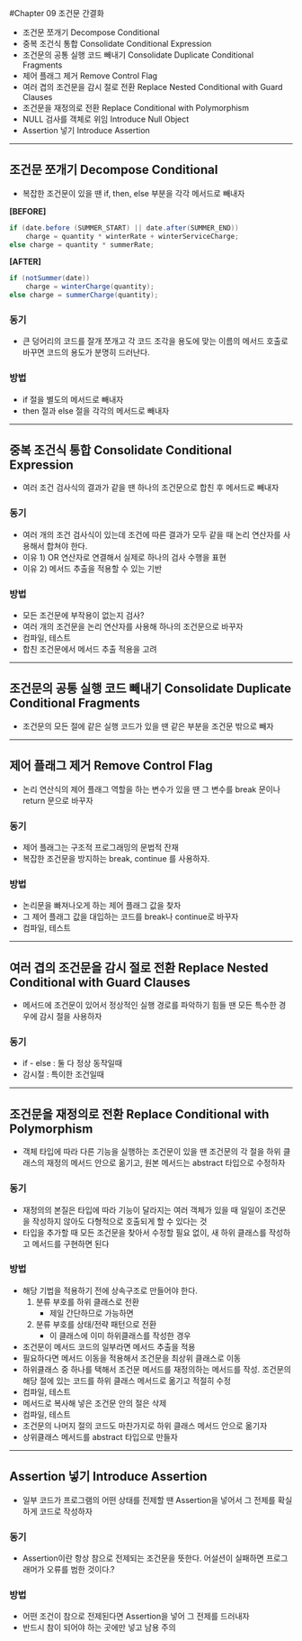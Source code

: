 #Chapter 09 조건문 간결화
- 조건문 쪼개기 Decompose Conditional
- 중복 조건식 통합 Consolidate Conditional Expression
- 조건문의 공통 실행 코드 빼내기 Consolidate Duplicate Conditional Fragments
- 제어 플래그 제거 Remove Control Flag
- 여러 겹의 조건문을 감시 절로 전환 Replace Nested Conditional with Guard Clauses
- 조건문을 재정의로 전환 Replace Conditional with Polymorphism
- NULL 검사를 객체로 위임 Introduce Null Object
- Assertion 넣기 Introduce Assertion

---
## 조건문 쪼개기 Decompose Conditional
- 복잡한 조건문이 있을 땐 if, then, else 부분을 각각 메서드로 빼내자

**[BEFORE]**
```java
if (date.before (SUMMER_START) || date.after(SUMMER_END))
    charge = quantity * winterRate + winterServiceCharge;
else charge = quantity * summerRate;
```
**[AFTER]**
```java
if (notSummer(date))
    charge = winterCharge(quantity);
else charge = summerCharge(quantity);
```

### 동기
- 큰 덩어리의 코드를 잘개 쪼개고 각 코드 조각을 용도에 맞는 이름의 메서드 호출로 바꾸면 코드의 용도가 분명히 드러난다.  

### 방법 
- if 절을 별도의 메서드로 빼내자
- then 절과 else 절을 각각의 메서드로 빼내자  

---
## 중복 조건식 통합 Consolidate Conditional Expression
- 여러 조건 검사식의 결과가 같을 땐 하나의 조건문으로 합친 후 메서드로 빼내자 

### 동기 
- 여러 개의 조건 검사식이 있는데 조건에 따른 결과가 모두 같을 때 논리 연산자를 사용해서 합쳐야 한다.
- 이유 1) OR 연산자로 연결해서 실제로 하나의 검사 수행을 표현
- 이유 2) 메서드 추출을 적용할 수 있는 기반  

### 방법
- 모든 조건문에 부작용이 없는지 검사?
- 여러 개의 조건문을 논리 연산자를 사용해 하나의 조건문으로 바꾸자 
- 컴파일, 테스트
- 합친 조건문에서 메서드 추출 적용을 고려  

---
## 조건문의 공통 실행 코드 빼내기 Consolidate Duplicate Conditional Fragments
- 조건문의 모든 절에 같은 실행 코드가 있을 땐 같은 부분을 조건문 밖으로 빼자  


---
## 제어 플래그 제거 Remove Control Flag
- 논리 연산식의 제어 플래그 역할을 하는 변수가 있을 땐 그 변수를 break 문이나 return 문으로 바꾸자  

### 동기 
- 제어 플래그는 구조적 프로그래밍의 문법적 잔재
- 복잡한 조건문을 방지하는 break, continue 를 사용하자.

### 방법
- 논리문을 빠져나오게 하는 제어 플래그 값을 찾자 
- 그 제어 플래그 값을 대입하는 코드를 break나 continue로 바꾸자
- 컴파일, 테스트

---
## 여러 겹의 조건문을 감시 절로 전환 Replace Nested Conditional with Guard Clauses
- 메서드에 조건문이 있어서 정상적인 실행 경로를 파악하기 힘들 땐 모든 특수한 경우에 감시 절을 사용하자  

### 동기
- if - else : 둘 다 정상 동작일때
- 감시절 : 특이한 조건일때 

---
## 조건문을 재정의로 전환 Replace Conditional with Polymorphism
- 객체 타입에 따라 다른 기능을 실행하는 조건문이 있을 땐 조건문의 각 절을 하위 클래스의 재정의 메서드 안으로 옮기고, 원본 메서드는 abstract 타입으로 수정하자  

### 동기 
- 재정의의 본질은 타입에 따라 기능이 달라지는 여러 객체가 있을 때 일일이 조건문을 작성하지 않아도 다형적으로 호출되게 할 수 있다는 것  
- 타입을 추가할 때 모든 조건문을 찾아서 수정할 필요 없이, 새 하위 클래스를 작성하고 메서드를 구현하면 된다

### 방법 
- 해당 기법을 적용하기 전에 상속구조로 만들어야 한다. 
    1) 분류 부호를 하위 클래스로 전환 
       - 제일 간단하므로 가능하면 
    2) 분류 부호를 상태/전략 패턴으로 전환 
        - 이 클래스에 이미 하위클래스를 작성한 경우
- 조건문이 메서드 코드의 일부라면 메서드 추출을 적용
- 필요하다면 메서드 이동을 적용해서 조건문을 최상위 클래스로 이동
- 하위클래스 중 하나를 택해서 조건문 메서드를 재정의하는 메서드를 작성. 조건문의 해당 절에 있는 코드를 하위 클래스 메서드로 옮기고 적절히 수정
- 컴파일, 테스트 
- 메서드로 복사해 넣은 조건문 안의 절은 삭제
- 컴파일, 테스트
- 조건문의 나머지 절의 코드도 마찬가지로 하위 클래스 메서드 안으로 옮기자 
- 상위클래스 메서드를 abstract 타입으로 만들자 

---
## Assertion 넣기 Introduce Assertion
- 일부 코드가 프로그램의 어떤 상태를 전제할 땐 Assertion을 넣어서 그 전제를 확실하게 코드로 작성하자

### 동기
- Assertion이란 항상 참으로 전제되는 조건문을 뜻한다. 어설션이 실패하면 프로그래머가 오류를 범한 것이다.?

### 방법
- 어떤 조건이 참으로 전제된다면 Assertion을 넣어 그 전제를 드러내자
- 반드시 참이 되어야 하는 곳에만 넣고 남용 주의











